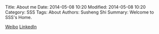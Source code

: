 Title: About me
Date: 2014-05-08 10:20
Modified: 2014-05-08 10:20
Category: SSS
Tags: About
Authors: Susheng Shi
Summary: Welcome to SSS's Home.


[Weibo](http://weibo.com/u/1852253012)
[LinkedIn](https://www.linkedin.com/pub/susheng-shi/7a/1a5/bbb)
